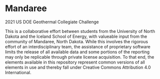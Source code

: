 # Mandaree
2021 US DOE Geothermal Collegiate Challenge

This is a collaborative effort between students from the University of North Dakota and the Iceland School of Energy, with valueable input from the community of Mandaree, North Dakota. While this involves the rigorous effort of an interdisciplinary team, the assistance of proprietary software limits the release of all available data and some portions of the reporting may only be replicable through private license acquisition. To that end, the elements available in this repository represent common versions of all elements in use and thereby fall under Creative Commons Attribution 4.0 International.
